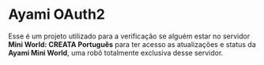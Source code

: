 # Ayami OAuth2

Esse é um projeto utilizado para a verificação se alguém estar no servidor **Mini World: CREATA Português** para ter acesso as atualizações e status da **Ayami Mini World**, uma robô totalmente exclusiva desse servidor.

